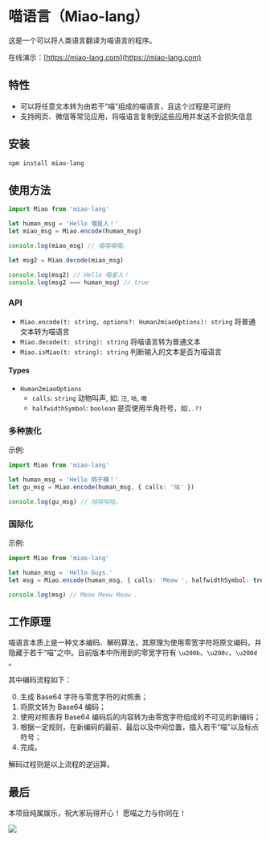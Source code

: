 # 喵语言（Miao-lang）

这是一个可以将人类语言翻译为喵语言的程序。

在线演示：[https://miao-lang.com](https://miao-lang.com)

## 特性

 - 可以将任意文本转为由若干“喵”组成的喵语言，且这个过程是可逆的
 - 支持网页、微信等常见应用，将喵语言复制到这些应用并发送不会损失信息

## 安装

```bash
npm install miao-lang
```

## 使用方法

```ts
import Miao from 'miao-lang'

let human_msg = 'Hello 喵星人！'
let miao_msg = Miao.encode(human_msg)

console.log(miao_msg) // 喵​‍‍‌‌‌​‌‍‍‌‌​‍‍‌‍‍​‍‍‍‌​‍‌‍​‌‍‍‌‌​‌‍‌​‌‌‍‌​‍‍喵​‍‍‍‍‍​‍‌‌​‍​‍‍​‍‌‍‍​‌‍‌‌​‌‌‌‍​‍‍​‍‌‌‌‍​‍‍‌‌​‌喵‌‌​‌‌‍​‌‌‍​‌‌‍‌‌​‌‌‍‍‍喵。

let msg2 = Miao.decode(miao_msg)

console.log(msg2) // Hello 喵星人！
console.log(msg2 === human_msg) // true
```

### API

 - `Miao.encode(t: string, options?: Human2miaoOptions): string` 将普通文本转为喵语言
 - `Miao.decode(t: string): string` 将喵语言转为普通文本
 - `Miao.isMiao(t: string): string` 判断输入的文本是否为喵语言

#### Types

- `Human2miaoOptions`
  - `calls`: `string` 动物叫声, 如: `汪`, `咕`, `嗷`
  - `halfwidthSymbol`: `boolean` 是否使用半角符号，如`,.?!`

### 多种族化

示例:
```ts
import Miao from 'miao-lang'

let human_msg = 'Hello 鸽子精！'
let gu_msg = Miao.encode(human_msg, { calls: '咕' })

console.log(gu_msg) // 咕咕咕咕。
```

### 国际化

示例:
```ts
import Miao from 'miao-lang'

let human_msg = 'Hello Guys.'
let msg = Miao.encode(human_msg, { calls: 'Meow ', halfwidthSymbol: true})

console.log(msg) // Meow ​‍‍‌‌‌​‌‍‍‌‌​‍‍‌‍‍​‍‍‍‌​‍‌‍​‌‍‍‌‌​‌‍‌​‌‌‍‌​‍‌Meow ‍‍‍​‌‍​‍‍‌‍‍​‍‍​‍‍‌​‌‌‍‌‌​‍‌​‌‌‌‌‍‌Meow .
```


## 工作原理

喵语言本质上是一种文本编码、解码算法，其原理为使用零宽字符将原文编码，并隐藏于若干“喵”之中。目前版本中所用到的零宽字符有 `\u200b`、`\u200c`、`\u200d` 。

其中编码流程如下：

 0. 生成 Base64 字符与零宽字符的对照表；
 1. 将原文转为 Base64 编码；
 2. 使用对照表将 Base64 编码后的内容转为由零宽字符组成的不可见的新编码；
 3. 根据一定规则，在新编码的最前、最后以及中间位置，插入若干“喵”以及标点符号；
 4. 完成。

解码过程则是以上流程的逆运算。

## 最后

本项目纯属娱乐，祝大家玩得开心！
愿喵之力与你同在！

![](https://github.githubassets.com/images/mona-whisper.gif)

